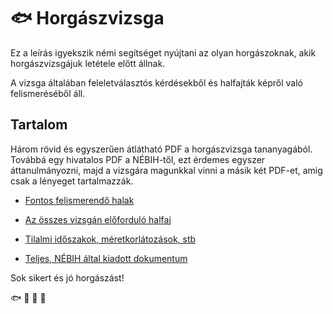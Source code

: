 # 🐟 Horgászvizsga

Ez a leírás igyekszik némi segítséget nyújtani
az olyan horgászoknak, akik horgászvizsgájuk letétele
előtt állnak.

A vizsga általában feleletválasztós kérdésekből és halfajták
képről való felismeréséből áll.

## Tartalom

Három rövid és egyszerűen átlátható PDF a horgászvizsga tananyagából.
Továbbá egy hivatalos PDF a NÉBIH-től, ezt érdemes egyszer áttanulmányozni,
majd a vizsgára magunkkal vinni a másik két PDF-et, amig csak a lényeget
tartalmazzák.

- [Fontos felismerendő halak](https://github.com/krook1024/Horgaszvizsga/raw/master/FontosHalak.pdf)
- [Az összes vizsgán előforduló halfaj](https://github.com/krook1024/Horgaszvizsga/raw/master/Halak.pdf)
- [Tilalmi időszakok, méretkorlátozások, stb](https://github.com/krook1024/Horgaszvizsga/raw/master/Horgasz.pdf)

- [Teljes, NÉBIH által kiadott dokumentum](https://github.com/krook1024/Horgaszvizsga/raw/master/teljes.pdf)

Sok sikert és jó horgászást!

🐟 🐠 🐡 🎣
